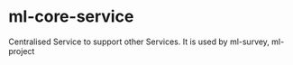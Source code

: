 # ml-core-service

Centralised Service to support other Services.
It is used by ml-survey, ml-project
